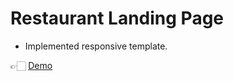 # Restaurant Landing Page


- Implemented responsive template.

👉🏻 [Demo](https://tejacharan12.github.io/Restaurant-Page/)


